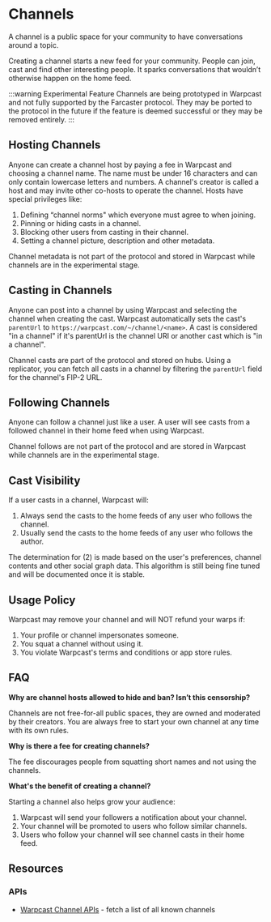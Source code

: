 # Channels

A channel is a public space for your community to have conversations around a topic.

Creating a channel starts a new feed for your community. People can join, cast and find other interesting people. It sparks conversations that wouldn’t otherwise happen on the home feed.

:::warning Experimental Feature
Channels are being prototyped in Warpcast and not fully supported by the Farcaster protocol. They may be ported to the protocol in the future if the feature is deemed successful or they may be removed entirely.
:::

## Hosting Channels

Anyone can create a channel host by paying a fee in Warpcast and choosing a channel name. The name must be under 16 characters and can only contain lowercase letters and numbers. A channel's creator is called a host and may invite other co-hosts to operate the channel. Hosts have special privileges like:

1. Defining “channel norms" which everyone must agree to when joining.
2. Pinning or hiding casts in a channel.
3. Blocking other users from casting in their channel.
4. Setting a channel picture, description and other metadata.

Channel metadata is not part of the protocol and stored in Warpcast while channels are in the experimental stage.

## Casting in Channels

Anyone can post into a channel by using Warpcast and selecting the channel when creating the cast. Warpcast automatically sets the cast's `parentUrl` to `https://warpcast.com/~/channel/<name>`. A cast is considered "in a channel" if it's parentUrl is the channel URI or another cast which is "in a channel".

Channel casts are part of the protocol and stored on hubs. Using a replicator, you can fetch all casts in a channel by filtering the `parentUrl` field for the channel's FIP-2 URL.

## Following Channels

Anyone can follow a channel just like a user. A user will see casts from a followed channel in their home feed when using Warpcast.

Channel follows are not part of the protocol and are stored in Warpcast while channels are in the experimental stage.

## Cast Visibility

If a user casts in a channel, Warpcast will:

1. Always send the casts to the home feeds of any user who follows the channel.
2. Usually send the casts to the home feeds of any user who follows the author.

The determination for (2) is made based on the user's preferences, channel contents and other social graph data. This algorithm is still being fine tuned and will be documented once it is stable.

## Usage Policy

Warpcast may remove your channel and will NOT refund your warps if:

1. Your profile or channel impersonates someone.
2. You squat a channel without using it.
3. You violate Warpcast's terms and conditions or app store rules.

## FAQ

**Why are channel hosts allowed to hide and ban? Isn’t this censorship?**

Channels are not free-for-all public spaces, they are owned and moderated by their creators. You are always free to start your own channel at any time with its own rules.

**Why is there a fee for creating channels?**

The fee discourages people from squatting short names and not using the channels.

**What's the benefit of creating a channel?**

Starting a channel also helps grow your audience:

1. Warpcast will send your followers a notification about your channel.
2. Your channel will be promoted to users who follow similar channels.
3. Users who follow your channel will see channel casts in their home feed.

## Resources

### APIs

- [Warpcast Channel APIs](../../reference/warpcast/api.md) - fetch a list of all known channels
